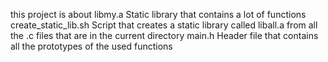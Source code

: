 this project is about libmy.a Static library that contains a lot of functions
create_static_lib.sh	Script that creates a static library called liball.a from all the .c files that are in the current directory
main.h	Header file that contains all the prototypes of the used functions
